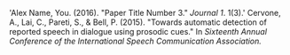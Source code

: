 'Alex Name, You. (2016). &quot;Paper Title Number 3.&quot; <i>Journal 1</i>. 1(3).'
Cervone, A., Lai, C., Pareti, S., & Bell, P. (2015). &quot;Towards automatic detection of reported speech in dialogue using prosodic cues.&quot; In <i>Sixteenth Annual Conference of the International Speech Communication Association<i>.


